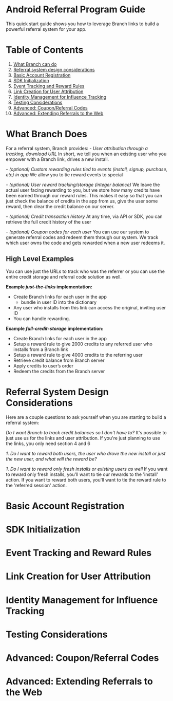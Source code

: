 Android Referral Program Guide
=========================
This quick start guide shows you how to leverage Branch links to build a powerful referral system for your app.

# Table of Contents

1. [What Branch can do](https://github.com/BranchMetrics/Branch-Integration-Guides/blob/master/android-referral-guide.md#what-branch-does)
1. [Referral system design considerations](https://github.com/BranchMetrics/Branch-Integration-Guides/blob/master/android-referral-guide.md#referral-system-design-considerations)
1. [Basic Account Registration](https://github.com/BranchMetrics/Branch-Integration-Guides/blob/master/android-referral-guide.md#basic-account-registration)
1. [SDK Initialization](https://github.com/BranchMetrics/Branch-Integration-Guides/blob/master/android-referral-guide.md#sdk-initialization)
1. [Event Tracking and Reward Rules](https://github.com/BranchMetrics/Branch-Integration-Guides/blob/master/android-referral-guide.md#event-tracking-and-reward-rules)
1. [Link Creation for User Attribution](https://github.com/BranchMetrics/Branch-Integration-Guides/blob/master/android-referral-guide.md#link-creation-for-user-attribution)
1. [Identity Management for Influence Tracking](https://github.com/BranchMetrics/Branch-Integration-Guides/blob/master/android-referral-guide.md#identity-management-for-influence-tracking)
1. [Testing Considerations](https://github.com/BranchMetrics/Branch-Integration-Guides/blob/master/android-referral-guide.md#testing-considerations)
1. [Advanced: Coupon/Referral Codes](https://github.com/BranchMetrics/Branch-Integration-Guides/blob/master/android-referral-guide.md#advanced-couponreferral-codes)
1. [Advanced: Extending Referrals to the Web](https://github.com/BranchMetrics/Branch-Integration-Guides/blob/master/android-referral-guide.md#advanced-extending-referrals-to-the-web)


# What Branch Does

For a referral system, Branch provides:
_- User attribution through a tracking, download URL_
In short, we tell you when an existing user who you empower with a Branch link, drives a new install.

_- (optional) Custom rewarding rules tied to events (install, signup, purchase, etc) in app_
We allow you to tie reward events to special 

_- (optional) User reward tracking/storage (integer balance)_
We leave the actual user facing rewarding to you, but we store how many credits have been earned through our reward rules. This makes it easy so that you can just check the balance of credits in the app from us, give the user some reward, then clear the credit balance on our server.

_- (optional) Credit transaction history_
At any time, via API or SDK, you can retrieve the full credit history of the user

_- (optional) Coupon codes for each user_
You can use our system to generate referral codes and redeem them through our system. We track which user owns the code and gets rewarded when a new user redeems it.

## High Level Examples

You can use just the URLs to track who was the referrer or you can use the entire credit storage and referral code solution as well.

**Example _just-the-links_ implementation:**

- Create Branch links for each user in the app
	- bundle in user ID into the dictionary
- Any user who installs from this link can access the original, inviting user ID
- You can handle rewarding.

**Example _full-credit-storage_ implementation:**

- Create Branch links for each user in the app
- Setup a reward rule to give 2000 credits to any referred user who installs from a Branch link
- Setup a reward rule to give 4000 credits to the referring user
- Retrieve credit balance from Branch server
- Apply credits to user’s order
- Redeem the credits from the Branch server

# Referral System Design Considerations

Here are a couple questions to ask yourself when you are starting to build a referral system:

_Do I want Branch to track credit balances so I don't have to?_
It's possible to just use us for the links and user attribution. If you're just planning to use the links, you only need section 4 and 6

_1. Do I want to reward both users, the user who drove the new install or just the new user, and what will the reward be?_


_1. Do I want to reward only fresh installs or existing users as well_
If you want to reward only fresh installs, you'll want to tie our rewards to the 'install' action. If you want to reward both users, you'll want to tie the reward rule to the 'referred session' action.

# Basic Account Registration

# SDK Initialization

# Event Tracking and Reward Rules

# Link Creation for User Attribution

# Identity Management for Influence Tracking

# Testing Considerations

# Advanced: Coupon/Referral Codes

# Advanced: Extending Referrals to the Web
